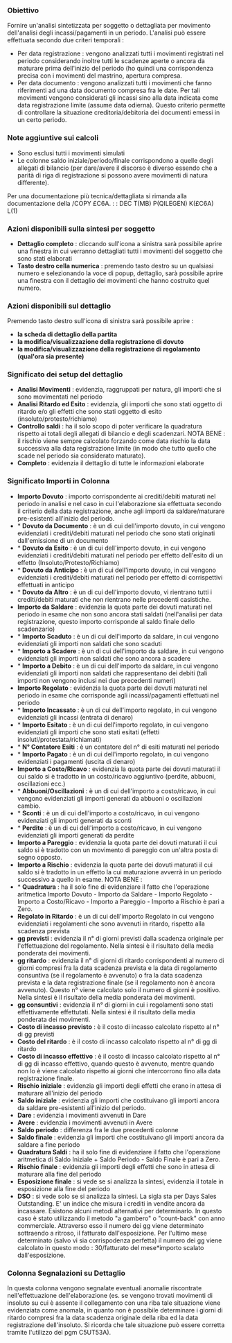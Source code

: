 ### Obiettivo
Fornire un'analisi sintetizzata per soggetto o dettagliata per movimento dell'analisi degli incassi/pagamenti in un periodo.
L'analisi può essere effettuata secondo due criteri temporali : 
-  Per data registrazione :  vengono analizzati tutti i movimenti registrati nel periodo considerando inoltre tutti le scadenze aperte o ancora da maturare prima dell'inizio del periodo (ho quindi una corrispondenza precisa con i movimenti del mastrino, apertura compresa.
-  Per data documento :  vengono analizzati tutti i movimenti che fanno riferimenti ad una data documento compresa fra le date. Per tali movimenti vengono considerati gli incassi sino alla data indicata come data registrazione limite (assume data odierna). Questo criterio permette di controllare la situazione creditoria/debitoria dei documenti emessi in un certo periodo.

### Note aggiuntive sui calcoli
-  Sono esclusi tutti i movimenti simulati
-  Le colonne saldo iniziale/periodo/finale corrispondono a quelle degli allegati di bilancio (per dare/avere il discorso è diverso essendo che a parità di riga di registrazione si possono avere movimenti di natura differente).

Per una documentazione più tecnica/dettagliata si rimanda alla documentazione della /COPY £C6A.
 :  : DEC T(MB) P(QILEGEN) K(£C6A) L(1)

### Azioni disponibili sulla sintesi per soggetto
-  **Dettaglio completo** :  cliccando sull'icona a sinistra sarà possibile aprire una finestra in cui verranno dettagliati tutti i movimenti del soggetto che sono stati elaborati
-  **Tasto destro cella numerica** :  premendo tasto destro su un qualsiasi numero e selezionando la voce di popup, dettaglio, sarà possibile aprire una finestra con il dettaglio dei movimenti che hanno costruito quel numero.

### Azioni disponibili sul dettaglio
Premendo tasto destro sull'icona di sinistra sarà possibile aprire : 
-  **la scheda di dettaglio della partita**
-  **la modifica/visualizzazione della registrazione di dovuto**
-  **la modifica/visualizzazione della registrazione di regolamento (qual'ora sia presente)**

### Significato dei setup del dettaglio
-  **Analisi Movimenti** :  evidenzia, raggruppati per natura, gli importi che si sono movimentati nel periodo
-  **Analisi Ritardo ed Esito** :  evidenzia, gli importi che sono stati oggetto di ritardo e/o gli effetti che sono stati oggetto di esito (insoluto/protesto/richiamo)
-  **Controllo saldi** :  ha il solo scopo di poter verificare la quadratura rispetto ai totali degli allegati di bilancio e degli scadenzari. NOTA BENE :  il rischio viene sempre calcolato forzando come data rischio la data successiva alla data registrazione limite (in modo che tutto quello che scade nel periodo sia considerato maturato).
-  **Completo** :  evidenzia il dettaglio di tutte le informazioni elaborate

### Significato Importi in Colonna
-  **Importo Dovuto** :  importo corrispondente ai crediti/debiti maturati nel periodo in analisi e nel caso in cui l'elaborazione sia effettuata secondo il criterio della data registrazione, anche agli importi da saldare/maturare pre-esistenti all'inizio del periodo.
- \* **Dovuto da Documento** :  è un di cui dell'importo dovuto, in cui vengono evidenziati i crediti/debiti maturati nel periodo che sono stati originati dall'emissione di un documento
- \* **Dovuto da Esito** :  è un di cui dell'importo dovuto, in cui vengono evidenziati i crediti/debiti maturati nel periodo per effetto dell'esito di un effetto (Insoluto/Protesto/Richiamo)
- \* **Dovuto da Anticipo** :  è un di cui dell'importo dovuto, in cui vengono evidenziati i crediti/debiti maturati nel periodo per effetto di corrispettivi effettuati in anticipo
- \* **Dovuto da Altro** :  è un di cui dell'importo dovuto, vi rientrano tutti i crediti/debiti maturati che non rientrano nelle precedenti casistiche.
-  **Importo da Saldare** :  evidenzia la quota parte dei dovuti maturati nel periodo in esame che non sono ancora stati saldati (nell'analisi per data registrazione, questo importo corrisponde al saldo finale dello scadenzario)
- \* **Importo Scaduto** :  è un di cui dell'importo da saldare, in cui vengono evidenziati gli importi non saldati che sono scaduti
- \* **Importo a Scadere** :  è un di cui dell'importo da saldare, in cui vengono evidenziati gli importi non saldati che sono ancora a scadere
- \* **Importo a Debito** :  è un di cui dell'importo da saldare, in cui vengono evidenziati gli importi non saldati che rappresentano dei debiti (tali importi non vengono inclusi nei due precedenti numeri)
-  **Importo Regolato** :  evidenzia la quota parte dei dovuti maturati nel periodo in esame che corrisponde agli incassi/pagamenti effettuati nel periodo
- \* **Importo Incassato** :  è un di cui dell'importo regolato, in cui vengono evidenziati gli incassi (entrata di denaro)
- \* **Importo Esitato** :  è un di cui dell'importo regolato, in cui vengono evidenziati gli importi che sono stati esitati (effetti insoluti/protestata/richiamati)
- \* **N° Contatore Esiti** :  è un contatore del n° di esiti maturati nel periodo
- \* **Importo Pagato** :  è un di cui dell'importo regolato, in cui vengono evidenziati i pagamenti (uscita di denaro)
-  **Importo a Costo/Ricavo** :  evidenzia la quota parte dei dovuti maturati il cui saldo si è tradotto in un costo/ricavo aggiuntivo (perdite, abbuoni, oscillazioni ecc.)
- \* **Abbuoni/Oscillazioni** :  è un di cui dell'importo a costo/ricavo, in cui vengono evidenziati gli importi generati da abbuoni o oscillazioni cambio.
- \* **Sconti** :  è un di cui dell'importo a costo/ricavo, in cui vengono evidenziati gli importi generati da sconti
- \* **Perdite** :  è un di cui dell'importo a costo/ricavo, in cui vengono evidenziati gli importi generati da perdite
-  **Importo a Pareggio** :  evidenzia la quota parte dei dovuti maturati il cui saldo si è tradotto con un movimento di pareggio con un'altra posta di segno opposto.
-  **Importo a Rischio** :  evidenzia la quota parte dei dovuti maturati il cui saldo si è tradotto in un effetto la cui maturazione avverrà in un periodo successivo a quello in esame. NOTA BENE : 
- \* **Quadratura** :  ha il solo fine di evidenziare il fatto che l'operazione aritmetica Importo Dovuto - Importo da Saldare - Importo Regolato - Importo a Costo/Ricavo - Importo a Pareggio - Importo a Rischio è pari a Zero.
-  **Regolato in Ritardo** :  è un di cui dell'importo Regolato in cui vengono evidenziati i regolamenti che sono avvenuti in ritardo, rispetto alla scadenza prevista
-  **gg previsti** :  evidenzia il n° di giorni previsti dalla scadenza originale per l'effettuazione del regolamento. Nella sintesi è il risultato della media ponderata dei movimenti.
-  **gg ritardo** :  evidenzia il n° di giorni di ritardo corrispondenti al numero di giorni compresi fra la data scadenza prevista e la data di regolamento consuntiva (se il regolamento è avvenuto) o fra la data scadenza prevista e la data registrazione finale (se il regolamento non è ancora avvenuto). Questo n° viene calcolato solo il numero di giorni è positivo. Nella sintesi è il risultato della media ponderata dei movimenti.
-  **gg consuntivi** :  evidenzia il n° di giorni in cui i regolamenti sono stati effettivamente effettutati. Nella sintesi è il risultato della media ponderata dei movimenti.
-  **Costo di incasso previsto** :  è il costo di incasso calcolato rispetto al n° di gg previsti
-  **Costo del ritardo** :  è il costo di incasso calcolato rispetto al n° di gg di ritardo
-  **Costo di incasso effettivo** :  è il costo di incasso calcolato rispetto al n° di gg di incasso effettivo, quando questo è avvenuto, mentre quando non lo è viene  calcolato rispetto ai giorni che intercorrono fino alla data registrazione finale.
-  **Rischio iniziale** :  evidenzia gli importi degli effetti che erano in attesa di maturare all'inizio del periodo
-  **Saldo iniziale** :  evidenzia gli importi che costituivano gli importi ancora da saldare pre-esistenti all'inizio del periodo.
-  **Dare** :  evidenzia i movimenti avvenuti in Dare
-  **Avere** :  evidenzia i movimenti avvenuti in Avere
-  **Saldo periodo** :  differenza fra le due precedenti colonne
-  **Saldo finale** :  evidenzia gli importi che costituivano gli importi ancora da saldare a fine periodo
-  **Quadratura Saldi** :  ha il solo fine di evidenziare il fatto che l'operazione aritmetica di Saldo Iniziale + Saldo Periodo - Saldo Finale è pari a Zero.
-  **Rischio finale** :  evidenzia gli importi degli effetti che sono in attesa di maturare alla fine del periodo
-  **Esposizione finale** :  si vede se si analizza la sintesi, evidenzia il totale in esposizione alla fine del periodo
-  **DSO** :  si vede solo se si analizza la sintesi. La sigla sta per Days Sales Outstanding. E' un indice che misura i crediti in vendite ancora da incassare. Esistono alcuni metodi alternativi per determinarlo. In questo caso è stato utilizzando il metodo "a gambero" o "count-back" con anno commerciale. Attraverso esso il numero dei gg viene determinato sottraendo a ritroso, il fatturato dall'esposizione. Per l'ultimo mese determinato (salvo vi sia corrispodenza perfetta) il numero dei gg viene calcolato in questo modo :  30/fatturato del mese\*importo scalato dall'esposizione.

### Colonna Segnalazioni su Dettaglio
In questa colonna vengono segnalate eventuali anomalie riscontrate nell'effettuazione dell'elaborazione (es. se vengono trovati movimenti di insoluto su cui è assente il collegamento con una riba tale situazione viene evidenziata come anomala, in quanto non è possibile determinare i giorni di ritardo compresi fra la data scadenza originale della riba ed la data registrazione dell'insoluto. Si ricorda che tale situazione può essere corretta tramite l'utilizzo del pgm C5UT53A).
